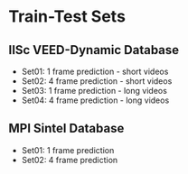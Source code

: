 # Train-Test Sets

## IISc VEED-Dynamic Database
* Set01: 1 frame prediction - short videos
* Set02: 4 frame prediction - short videos
* Set03: 1 frame prediction - long videos
* Set04: 4 frame prediction - long videos

## MPI Sintel Database
* Set01: 1 frame prediction
* Set02: 4 frame prediction
